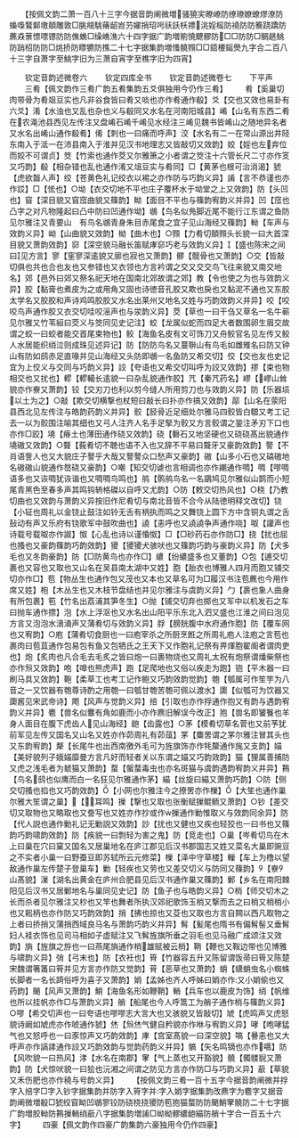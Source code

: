 <!-- { "loadSidebar": true } -->
　　【按佩文韵二萧一百八十三字今据音韵阐微増骚獟宎暸嶛防缭璙嫽蟟熮潦防蟂嘄鷔鄡墽顤雕敦□朓覜駣蓨龆岧芀嬥捎玿呺祅訞枖褾洮婬榣防襓防防簥跷蹻防藨猋蔈慓嘌镖防防僬蟭□缲嶕潐六十四字据广韵増箾憢飉髎防□□防防□鲷趒鮡防踃柖防防□烑挢防瞟犥防撨二十七字据集韵増慅髐顟□□鍣楆鎐爂九字合二百八十三字自萧字至鮡字旧为三萧自宵字至樵字旧为四宵】

　　钦定音韵述微卷六
　　钦定四库全书
　　钦定音韵述微卷七
　　下平声
　　三肴【佩文韵作三肴广韵五肴集韵五爻俱独用今仍作三肴】
　　肴【奚巢切肉带骨为肴爼豆实也凡非谷食皆曰肴又啖也亦作肴通作殽】爻【交也又效也易卦有六爻】淆【水浊也又乱也杂也义与殽同又水名在河南阳城县】崤【山名有东西二肴在农渑池县西见左传注又盘崤石崤千崤见水经注三崤见魏书皆崤山之随地异名者又水名出崤山通作殽肴】倄【刺也一曰痛而呼声】洨【水名有二一在常山源出井陉东南入于泜一在沛县南入于淮并见汉书地理志又皆敲切又效韵】姣【婬也左弃位而姣不可谓贞】筊【竹索也通作茭又尔雅箫之小者谓之筊注十六管长尺二寸亦作笅又巧韵】殽【相杂错也乱也通作淆又俎豆实与肴同】□【黄茅也根可治消渴】猇【虎欲齧人声】绞【苍黄色礼记绞衣以裼之亦作防与巧韵义异】誵【言不恭谨也亦作訤】□【恡也】○坳【衣交切地不平也庄子覆杯水于坳堂之上又效韵】防【头凹也】窅【深目貌又窅窊曲貌又篠韵】眑【面目不平也与篠韵宥韵义并异】凹【窊也凸字之对凡物隆起曰凸中防曰凹通作坳】鴢【鸟名似鳬脚近尾不能行江东谓之鱼防见尔雅注又青要山　有鸟名鴢青身朱目赤尾食之宜子见山海经又篠韵】軪【车声与效韵义异】岰【山曲貌又效韵】柪【曲木也】○顟【力肴切顤顟头长貌一曰大首深目貌又萧韵效韵】窌【深空貌马融长笛赋庨窌巧老与效韵义异】【盛也陈宋之间曰见方言】寥【窐寥深逺貌又廓也寂也又萧韵】髎【髋骨也又萧韵】○交【皆敲切俱也共也合也友也又参错也又衣领也方言衿谓之交又交交鸟飞往来貌又南交地名】郊【邑外曰郊又祭名祀天地在国南北郊故谓之郊】教【令也使之为也与效韵义异】胶【黏膏也煮皮为之或用角又固也诗徳音孔胶又欺也戾也又黏泥不通也又东胶太学名又胶胶和声诗鸡鸣胶胶又水名出莱州又地名又姓与巧韵效韵义并异】咬【咬咬鸟声通作胶又衣交切哇咬滛声也与泶韵义异】茭【草也一曰干刍又草名一名牛蕲见尔雅又竹苇絙曰茭义与筊同见史记注】蛟【龙属似蛇而四足大者数围卵生眉交故谓之蛟一曰蛟者能交首尾束物也】鲛【海鱼名皮有文可饰刀又舟鲛官名见左传又鲛人水居能织绡泣则成珠见述异记】防【防防鸟名又蔓聨山有鸟毛如雌雉名曰防又钟山有防如鸱赤足直喙并见山海经又头防即鴢一名鱼防又希交切】佼【交也友也史记宜为上佼义与交同与巧韵义异】詨【夸语也又希交切叫呼为詨又效韵】摎【束也物相交也又扰也】轇【轇轕长逺貌一曰杂乱貌通作胶】芁【秦芁药名】嵺【嵺山耸貌亦作嶚又萧韵】铰【交刃刀也利以剪今缝人所用剪刀也与效韵义异】防【乐器埙以土为之】○敲【欺交切横撃也杖短曰敲长曰扑亦作搞又效韵】鄗【山名在荥阳县西北见左传注与皓韵药韵义并异】骹【胫骨近足细处尔雅马四骹皆白驓又考工记去一以为骹围注喻其细也又弓人注齐人名手足掔为骹又方言骹谓之銎注矛刃下口也亦作□跤】墝【瘠土也薄田通作硗又效韵】硗【礊石又地坚硬也又硗硗髙出貌通作墝磝又效韵】○聱【莪肴切不聴也语不入也又辞不平易曰聱牙又豪韵效韵】謷【不肖语訾人也又大貌庄子謷乎大哉又謷謷众口愁声又豪韵】磝【山多小石也又碻磝地名磝磝山貌通作嶅硗又豪韵】○嘲【知交切谑也言相调也亦作謿通作啁】啁【嘐啁语多也又诙啁犹诙谐也又啁啁鸟鸣也】鸼【鹘鸼鸟名一名鶌鸠见尔雅似山鹊而小短尾青黑色至春多声其鸣钩辀格磔以自呼又尤韵】○防【敕交切热风也】○桡【乃教切曲也又效韵与萧韵义异按旧作尼肴切与南北音皆不合今从陆徳明释文改切】铙【小钲也周礼以金铙止鼓注如铃无舌有柄执而鸣之又舞铙上圆下方中含铜丸谓之舌鼔动有声又乐府有铙歌军中鼓吹曲也】譊【恚呼也又譊譊争声通作哓】呶【讙声也诗载号载呶亦作詉】怓【心乱也诗以谨惛怓】□【□砂药石亦作防□】挠【扰也屈也搔也又豪韵篠韵巧韵效韵】獿【獿獿犬骇吠也又篠韵巧韵与豪韵义异】防【犬多毛也又冬韵豪韵】防【□防黄鸟也亦作□】繷【纷繷盛多也又董韵】○包【逋交切裹也又容也又取也又山名在吴县南太湖中又姓】胞【胎衣也博雅人四月而胞又铺交切亦作□】苞【物丛生也通作包又茂也又本也又草名可为□履汉书注苞藨也今用作席又姓】枹【木丛生也又木枝节盘结也并见尔雅注与虞韵义异】勹【裹也象人曲身有所包裹】笣【竹名出荔浦其笋冬生】○抛【铺交切弃也掷也又军中以机发石之车曰抛车通作摽】泡【水上浮沤也又水名出山阳平乐东北入泗又盛也江淮之间曰泡见方言又泡泡水濆涌声又蒲肴切与效韵义异】脬【膀胱腹中水府通作胞】防【覆车网也又宥韵】○庖【蒲肴切食厨也一曰庖宰杀之所厨烹餁之所周礼庖人注庖之言苞也裹肉曰苞苴通作包易包有鱼又包牺氏之王天下又作胞礼记祭有畀煇胞翟阍者谓肉吏也】炮【炙肉也凡合毛去毛炙之皆曰炮一曰裹物烧也又周礼太祝有炮祭谓燔柴祭也亦作炰又效韵】咆【嘷也熊虎声】跑【足爬地也又俗以疾走为跑】铇【平木器一曰刷马具又效韵】鞄【柔草工也考工记作鲍又巧韵效韵觉韵】匏【瓠属可作笙竽为八音之一又饮器有匏尊诗酌之用匏一曰瓠甘匏苦匏可佩以渡水】瓟【似瓠可为饮器又瓟酱见宋武帝诗】飑【风声与觉韵义异】掊【引取也亦作捊通作抱又有韵与遇韵宥韵义并异】麅【兽名似麞有角如鹿而小亦作麃旧解误今改正】狍【兽名即饕餮也羊身人面目在腹下虎齿人见山海经】龅【齿露也】○茅【模肴切草名菅也又前芧犹前军见左传又国名又山名又姓亦作茆周礼有茆葅】罞【麋罟谓之罞尔雅注冒其头也又东韵宥韵】犛【长尾牛也出西南徼外毛可为旌旗饰亦作牦斄通作旄又支韵】媌【美好貌列子娥媌靡曼方言凡好而轻者关以东谓之媌又巧韵效韵】猫【狸属善捕防又虎之浅毛者为虦猫又萧韵】蝥【螌蝥毒虫也亦名斑猫与虞韵遇韵宥韵义并异】鶜【鸟名鸱也似鹰而白一名狂见尔雅通作茅】緢【丝旋曰緢又萧韵巧韵】○防【侧交切搔也掐也又巧韵效韵】【小网也尔雅注今之撩罟亦作樔】【大笙也通作巢尔雅大笙谓之巢】【耳鸣】摷【撃也又取也张衡赋摷鲲鲕又萧韵】○钞【差交切又取物也又略取也又誊写也又姓亦作抄或作摷通作勦惟取义与效韵同余异】防【代人説也通作勦礼记无勦説又效韵】訬【扰也又健也又疾也轻狡也一曰书也又篠韵巧韵啸韵效韵】防【疾貌一曰剽轻为害之鬼】防【竞走也】○巢【岑肴切鸟在木上曰巢在穴曰窠又国名又居巢地名在庐江郡见后汉书郡国志又姓又菜名大巢即豌豆之不实者小巢一曰野蚕豆即苏轼所云元修菜】樔【泽中守草楼】轈【车上为橹以望敌通作巢左传楚子登巢车】勦【轻疾也又劳也又差交切义与防同又篠韵】【嶚山髙貌】漅【湖名出黄金在庐州合肥县见后汉书通作巢又篠韵】鄛【乡名在南阳棘阳见后汉书又居鄛地名与巢同见史记】防【鱼子也与皓韵义异】○梢【师交切木之长而杀者见尔雅注又杪也又竿也舞者所执汉郊祀歌饰玉梢又撃而去之曰梢又梢梢小也又耜柄也亦作防又巧韵效韵】捎【拂也掠也又芟也又取也方言自闗以西凡取物之上者曰挢捎又蒲捎西域良马名与萧韵巧韵义并异】髾【髪尾也隋书有偏髾髻又垂髾妇人袿衣饰也见司马相如子虚赋注又飞髾旌旗所垂之羽毛也见马融广成颂注又效韵】旓【旌旗之斿也一曰燕尾旓通作梢雄赋被云梢】鞘【鞭也又鞍边带也见博雅与啸韵义异】弰【弓末也】防【衣衽也】筲【竹器容五升又陈留谓饭帚曰筲又陈楚宋魏谓箸筩曰筲并见方言亦作防又觉韵】莦【恶草也又萧韵】蛸【蟏蛸虫名小蜘蛛长脚者一名长踦俗呼为喜子又萧韵】娋【孟姊也齐人呼姊曰娋亦作又小娋偷也又药韵】颵【风声又萧韵】鮹【海鱼名形如鞭鞘】輎【兵车也以鹿皮为饰】绡【帆维也所以挂帆亦作□与萧韵义异】艄【船尾也今人呼篙工为艄子通作梢与篠韵义异】○嘐【希交切声也一曰夸语也嘐嘐志大言大也又骇貌又皆敲切】虓【虎鸣声又虎怒貌诗阚如虓虎亦作唬通作猇】烋【炰烋气健自矜貌亦作咻与宥韵义异】哮【咆哮猛气也又怒呼也一曰豕惊声又巧韵效韵】庨【宫室髙貌一曰深空貌】嗃【謈恚也又大呼声亦作謞誟通作詨又巧韵效韵与觉韵药韵义并异】髇【矢名鸣镝也亦作嚆】防【风吹貌一曰热风】涍【水名在南郡】窙【气上蒸也又开豁貌】髐【髑髅貎又萧韵】防【犬惊吠貌一曰狯也沅湘之间谓之防见方言亦作防□与巧韵义异】藃【草貌又禾伤肥也亦作穘与号韵义异】
　　【按佩文韵三肴一百十五字今据音韵阐微并捊字入掊字□字入钞字据集韵并防字入筲字并字入娋字据集韵改麃字为麅字又据音韵阐微増殽□猇绞窅眑凹鴢寥铰防硗桡挠獿防笣狍猫蝥防防颵鮹窙髐防二十七字据广韵増胶軪防鶜摷輎绡藃八字据集韵増誵□岰柪髎繷龅緢防艄十字合一百五十六字】
　　四豪【佩文韵作四豪广韵集韵六豪独用今仍作四豪】
